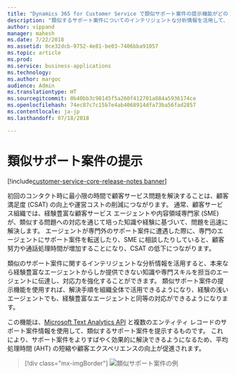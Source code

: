 ```yaml
---
title: "Dynamics 365 for Customer Service で類似サポート案件の提示機能がどのように役立つか"
description: "類似するサポート案件についてのインテリジェントな分析情報を活用して、顧客サービス組織のエージェントに知識や専門スキルを伝達する方法について説明します。"
author: vippand
manager: mahesh
ms.date: 7/22/2018
ms.assetid: 0ce32dcb-9752-4e81-be03-7406bba91057
ms.topic: article
ms.prod: 
ms.service: business-applications
ms.technology: 
ms.author: margoc
audience: Admin
ms.translationtype: HT
ms.sourcegitcommit: 0b40bb3c98145f5a260f412701a884a5936174ce
ms.openlocfilehash: 74ec87c7c15b7e4ab4068914dfa73ba56fad2857
ms.contentlocale: ja-jp
ms.lasthandoff: 07/18/2018

---
```


#  <a name="suggest-similar-cases"></a>類似サポート案件の提示  

[!include[customer-service-core-release-notes banner](../../includes/customer-service-core-release-notes.md)]



初回のコンタクト時に最小限の時間で顧客サービス問題を解決することは、顧客満足度 (CSAT) の向上や運営コストの削減につながります。  通常、顧客サービス組織では、経験豊富な顧客サービス エージェントや内容領域専門家 (SME) が、類似する問題への対応を通じて培った知識や経験に基づいて、問題を迅速に解決します。 エージェントが専門外のサポート案件に遭遇した際に、専門のエージェントにサポート案件を転送したり、SME に相談したりしていると、顧客努力や通話処理時間が増加することになり、CSAT の低下につながります。  

類似のサポート案件に関するインテリジェントな分析情報を活用すると、本来なら経験豊富なエージェントからしか提供できない知識や専門スキルを担当のエージェントに伝達し、対応力を強化することができます。  類似サポート案件の提示機能を使用すれば、解決手順を組織全体で活用できるようになり、経験の浅いエージェントでも、経験豊富なエージェントと同等の対応ができるようになります。  

この機能は、[Microsoft Text Analytics API](https://azure.microsoft.com/en-in/services/cognitive-services/text-analytics/) と複数のエンティティ レコードのサポート案件情報を使用して、類似するサポート案件を提示するものです。 これにより、サポート案件をよりすばやく効果的に解決できるようになるため、平均処理時間 (AHT) の短縮や顧客エクスペリエンスの向上が促進されます。

> [!div class="mx-imgBorder"]
> ![](media/similar-cases.png "類似サポート案件の例")

